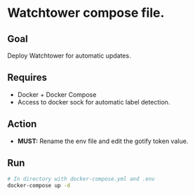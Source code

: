# Watchtower compose file.
## Goal

Deploy Watchtower for automatic updates.

## Requires

* Docker + Docker Compose
* Access to docker sock for automatic label detection.

## Action

* **MUST:** Rename the env file and edit the gotify token value.

## Run

```bash
# In directory with docker-compose.yml and .env
docker-compose up -d
```